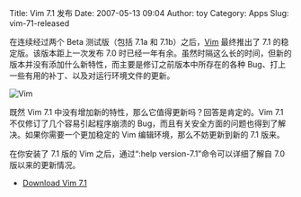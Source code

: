 Title: Vim 7.1 发布
Date: 2007-05-13 09:04
Author: toy
Category: Apps
Slug: vim-71-released

在连续经过两个 Beta 测试版（包括 7.1a 和
7.1b）之后，[Vim](http://www.vim.org/) 最终推出了 7.1
的稳定版。该版本距上一次发布 7.0
时已经一年有余。虽然时隔这么长的时间，但新的版本并没有添加什么新特性，而主要是修订之前版本中所存在的各种
Bug、打上一些有用的补丁、以及对运行环境文件的更新。

![Vim](http://i.linuxtoy.org/i/2007/05/vim.gif)

既然 Vim 7.1 中没有增加新的特性，那么它值得更新吗？回答是肯定的。Vim 7.1
不仅修订了几个容易引起程序崩溃的
Bug，而且有关安全方面的问题也得到了解决。如果你需要一个更加稳定的 Vim
编辑环境，那么不妨更新到新的 7.1 版来。

在你安装了 7.1 版的 Vim 之后，通过“:help version-7.1”命令可以详细了解自
7.0 版以来的更新情况。

- [Download Vim 7.1](http://www.vim.org/download.php#unix)
